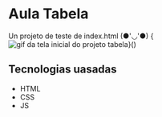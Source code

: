 # Aula Tabela 
Un projeto de teste de index.html (●'◡'●)
{<img src="./Animação.gif" alt="gif da tela inicial do projeto tabela ">}()
## Tecnologias uasadas
- HTML
- CSS
- JS

